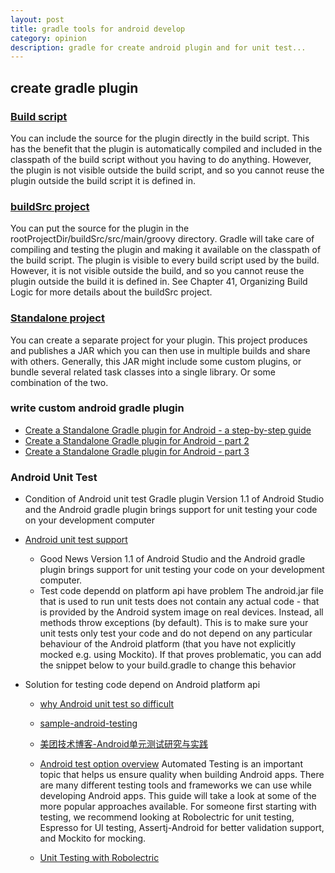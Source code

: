 ```yaml
---
layout: post
title: gradle tools for android develop
category: opinion
description: gradle for create android plugin and for unit test...
---
```


## create gradle plugin
### [Build script](https://github.com/adavis/caster-io-samples/tree/master/GradlePluginBasics)
You can include the source for the plugin directly in the build script. This has the benefit that the plugin is automatically compiled and included in the classpath of the build script without you having to do anything. However, the plugin is not visible outside the build script, and so you cannot reuse the plugin outside the build script it is defined in. 
### [buildSrc project](https://github.com/adavis/caster-io-samples/tree/master/GradlePluginIntermediate)
You can put the source for the plugin in the rootProjectDir/buildSrc/src/main/groovy directory. Gradle will take care of compiling and testing the plugin and making it available on the classpath of the build script. The plugin is visible to every build script used by the build. However, it is not visible outside the build, and so you cannot reuse the plugin outside the build it is defined in.
 See Chapter 41, Organizing Build Logic for more details about the buildSrc project.
### [Standalone project](https://github.com/adavis/caster-io-samples/tree/master/sample-plugin)
You can create a separate project for your plugin. This project produces and publishes a JAR which you can then use in multiple builds and share with others. Generally, this JAR might include some custom plugins, or bundle several related task classes into a single library. Or some combination of the two. 

### write custom android gradle plugin
* [Create a Standalone Gradle plugin for Android - a step-by-step guide ](https://afterecho.uk/blog/create-a-standalone-gradle-plugin-for-android-a-step-by-step-guide.html)
* [Create a Standalone Gradle plugin for Android - part 2 ](https://afterecho.uk/blog/create-a-standalone-gradle-plugin-for-android-part-2.html)
* [Create a Standalone Gradle plugin for Android - part 3 ](https://afterecho.uk/blog/create-a-standalone-gradle-plugin-for-android-part-3.html)

### Android Unit Test
* Condition of Android unit test Gradle plugin
Version 1.1 of Android Studio and the Android gradle plugin brings support for unit testing your code on your development computer
* [Android unit test support](http://tools.android.com/tech-docs/unit-testing-support#)
  * Good News
    Version 1.1 of Android Studio and the Android gradle plugin brings support for unit testing your code on your development computer.
  * Test code dependd on platform api have problem
    The android.jar file that is used to run unit tests does not contain any actual code - that is provided by the Android system image on real devices. Instead, all methods throw exceptions (by default). This is to make sure your unit tests only test your code and do not depend on any particular behaviour of the Android platform (that you have not explicitly mocked e.g. using Mockito). If that proves problematic, you can add the snippet below to your build.gradle to change this behavior

* Solution for testing code depend on Android platform api
  * [why Android unit test so difficult](https://segmentfault.com/a/1190000002904944)
  * [sample-android-testing](https://github.com/adavis/sample-android-testing)

  * [美团技术博客-Android单元测试研究与实践](http://tech.meituan.com/Android_unit_test.html)
  * [Android test option overview](https://github.com/codepath/android_guides/wiki/Android-Testing-Options)
  Automated Testing is an important topic that helps us ensure quality when building Android apps. There are many different testing tools and frameworks we can use while developing Android apps. This guide will take a look at some of the more popular approaches available. For someone first starting with testing, we recommend looking at Robolectric for unit testing, Espresso for UI testing, Assertj-Android for better validation support, and Mockito for mocking.
  * [Unit Testing with Robolectric](https://github.com/codepath/android_guides/wiki/Unit-Testing-with-Robolectric)
  